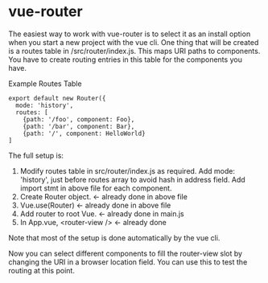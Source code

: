 # vue-router
The easiest way to work with vue-router is to select it as an install option when you start a new project with the vue cli.  One thing that will be created is a routes table in /src/router/index.js.  This maps URI paths to components. You have to create routing entries in this table for the components you have.  

Example Routes Table
```
export default new Router({
  mode: 'history',
  routes: [
    {path: '/foo', component: Foo},
    {path: '/bar', component: Bar},
    {path: '/', component: HelloWorld}
]
```

The full setup is:
1.  Modify routes table in src/router/index.js as required.
    Add mode: 'history', just before routes array to
    avoid hash in address field.
    Add import stmt in above file for each component.
2.  Create Router object.  \<- already done in above file
3.  Vue.use(Router)  \<- already done in above file
4.  Add router to root Vue.  \<- already done in main.js
5.  In App.vue, \<router-view /\>  \<- already done

Note that most of the setup is done automatically by the vue cli.

Now you can select different components to fill the router-view slot by changing the URI in a browser location field.  You can use this to test the routing at this point.
